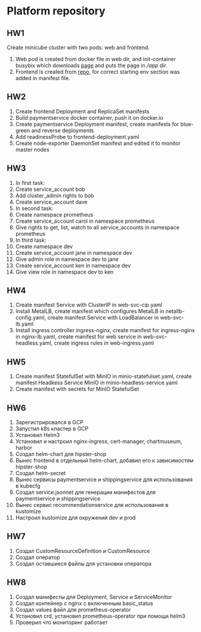# Platform repository
## HW1
Create minicube cluster with two pods: web and frontend.
1. Web pod is created from docker file in web dir, and init-container busybix which  downloads [page](https://tinyurl.com/otus-k8s-intro) and puts the page in */app* dir.
2. Frontend is created from [repo](https://github.com/GoogleCloudPlatform/microservices-demo), for correct starting env section was added in manifest file.

## HW2
1. Create frontend Deployment and ReplicaSet manifests
2. Build paymentservice docker container, push it on docker.io
3. Create paymentservice Deployment manifest, create manifests for blue-green and reverse deployments
4. Add readinessProbe to frontend-deployment.yaml
5. Create node-exporter DaemonSet manifest and edited it to monitor master nodes

## HW3
1. In first task:
  1. Create service_account bob
  2. Add cluster_admin rights to bob
  3. Create service_account dave
2. In second task:
  1. Create namespace prometheus
  2. Create service_account carol in namespace prometheus
  3. Give rights to get, list, watch to all service_accounts in namespace prometheus
3. In third task:
  1. Create namespace dev
  2. Create service_account jane in namespace dev
  3. Give admin role in namespace dev to jane
  4. Create service_account ken in namespace dev
  5. Give view role in namespace dev to ken

## HW4
1. Create manifest Service with ClusterIP in web-svc-cip.yaml
2. Install MetalLB, create manifest which configures MetalLB in netallb-config.yaml, create manifest Service with LoadBalancer in web-svc-lb.yaml
3. Install ingress controller ingress-nginx, create manifest for ingress-nginx in nginx-lb.yaml, create manifest for web service in web-svc-headless.yaml, create ingress rules in web-ingress.yaml

## HW5
1. Create manifest StatefulSet with MinIO in minio-statefulset.yaml, create manifest Headkess Service MinIO in minio-headless-service.yaml
2. Create manifest with secrets for MinIO StatefulSet

## HW6
1. Зарегистрировался в GCP
2. Запустил k8s кластер в GCP
3. Установил Helm3
4. Установил и настроил nginx-ingress, cert-manager, chartmuseum, harbor
5. Создал helm-chart для hipster-shop
6. Вынес frontend в отдельный helm-chart, добавил его к зависимостям hipster-shop
7. Создал helm-secret
8. Вынес сервисы paymentservice и shippingservice для использования в kubecfg
9. Создал service.jsonnet для генерации манифестов для paymentservice и shippingservice
10. Вынес сервис recommendationservice для использования в kustomize
11. Настроил kustomize для окружений dev и prod

## HW7
1. Создал CustomResourceDefinition и CustomResource
2. Создал оператор
3. Создал оставшиеся файлы для установки оператора

## HW8
1. Создал манифесты для Deployment, Service и ServiceMonitor
2. Создал контейнер с nginx с включенным basic_status
3. Создал values файл для prometheus-operator
4. Установил crd, установил prometheus-operator при помощи helm3
5. Проверил что мониторинг работает
